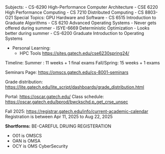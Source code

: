 Subjects:
	-  CS-6290  High-Performance Computer Architecture
	-  CSE 6220  High Performance Computing
	-  CS 7210  Distributed Computing
	-  CS 8803-O21  Special Topics: GPU Hardware and Software
	-  CS 6515  Introduction to Graduate Algorithms
	-  CS 6210  Advanced Operating Systems
		- Never gets offered during summer
	-  ISYE-6669  Deterministic Optimization
		- Looks better during summer
	-  CS-6200  Graduate Introduction to Operating Systems

	
- Personal Learning:
	- HPC Tools https://sites.gatech.edu/cse6230spring24/

Timeline:
Summer    : 11 weeks + 1 final exams
Fall/Spring: 15 weeks + 1 exams


Seminars Page: https://omscs.gatech.edu/cs-8001-seminars

Grade distribution: https://lite.gatech.edu/lite_script/dashboards/grade_distribution.html


Portal:
https://oscar.gatech.edu/
Class schedule:
https://oscar.gatech.edu/bprod/bwckschd.p_get_crse_unsec


Fall 2025:
https://registrar.gatech.edu/info/current-academic-calendar
Registration is between Apr 11, 2025 to Aug 22, 2025


**Shortforms:** BE-CAREFUL DRUING REGISTERATION
- O01 is OMSCS
- OAN is OMSA
- OCY is OMS CyberSecurity
<!--stackedit_data:
eyJoaXN0b3J5IjpbMTU3NTc3NTI3NSwtMTUyMTYzODAzOCwtMz
E5NDQ3NDk4LC05NDQyMzM1OSwxMTk0NTQxODU4XX0=
-->